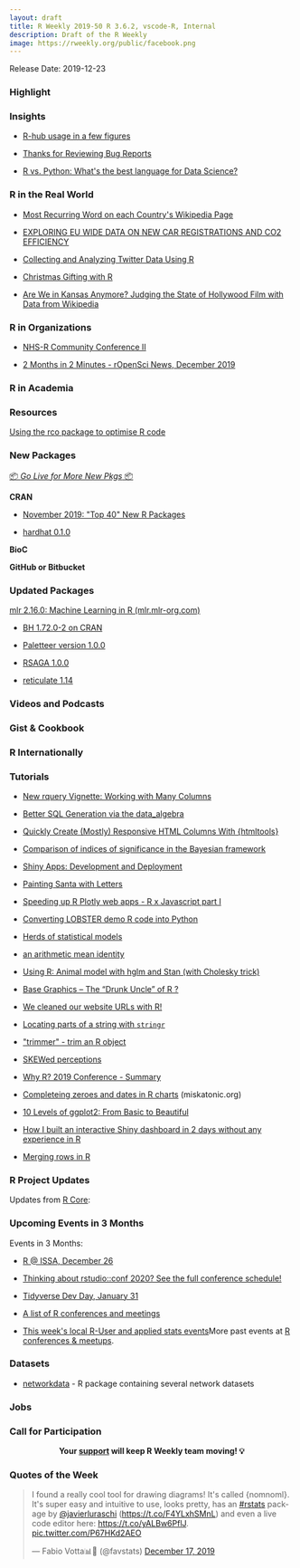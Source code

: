 ```yaml
---
layout: draft
title: R Weekly 2019-50 R 3.6.2, vscode-R, Internal
description: Draft of the R Weekly
image: https://rweekly.org/public/facebook.png
---
```


Release Date: 2019-12-23

###  Highlight



### Insights



+ [R-hub usage in a few figures](https://blog.r-hub.io/2019/12/19/r-hub-usage/)



+ [Thanks for Reviewing Bug Reports](https://developer.r-project.org/Blog/public/2019/12/16/thanks-for-reviewing-bug-reports/)


+ [R vs. Python: What's the best language for Data Science?](https://blog.rstudio.com/2019/12/17/r-vs-python-what-s-the-best-for-language-for-data-science/)

### R in the Real World

+ [Most Recurring Word on each Country's Wikipedia Page](http://felixluginbuhl.com/leaflet-map/)

+ [EXPLORING EU WIDE DATA ON NEW CAR REGISTRATIONS AND CO2 EFFICIENCY](https://skranz.github.io//r/2019/12/17/EU_Cars_CO2.html)

+ [Collecting and Analyzing Twitter Data Using R](https://www.mzes.uni-mannheim.de/socialsciencedatalab/article/collecting-and-analyzing-twitter-using-r.knit/)


+ [Christmas Gifting with R](https://myfanwy.github.io/Blog/2019/12/17/Christmas-Gifting-With-R.html)

+ [Are We in Kansas Anymore? Judging the State of Hollywood Film with Data from Wikipedia](https://datadiarist.github.io/post/are-we-in-kansas-anymore/)

<!-- + [MERRY CRISPMAS - a festive, data-driven short story](https://merry-crispmas.netlify.com/) -->

###  R in Organizations

+ [NHS-R Community Conference II](https://nhsrcommunity.com/blog/nhs-r-community-conference-ii/)


+ [2 Months in 2 Minutes - rOpenSci News, December 2019](https://ropensci.org/blog/2019/12/20/news-dec2019/)



###  R in Academia



###  Resources

[Using the rco package to optimise R code](https://oliverfogelin.github.io/rco-Package/)

###  New Packages

<p class="added-hostname"><a href="https://rweekly.org/live" target="_blank" class="externalLink">📦 <i>Go Live for More New Pkgs</i> 📦</a></p>

**CRAN**

+ [November 2019: "Top 40" New R Packages](https://rviews.rstudio.com/2019/12/20/november-2019-top-40-new-r-packages/)


+ [hardhat 0.1.0](https://www.tidyverse.org/blog/2019/12/hardhat-0-1-0/)



**BioC**



**GitHub or Bitbucket**


### Updated Packages

[mlr 2.16.0: Machine Learning in R (mlr.mlr-org.com)](https://mlr.mlr-org.com/news/news-2.16.html)



+ [BH 1.72.0-2 on CRAN](http://dirk.eddelbuettel.com/blog/2019/12/17#bh_1.72.0-2)

+ [Paletteer version 1.0.0](https://www.hvitfeldt.me/blog/paletteer-version-1-0-0/)

+ [RSAGA 1.0.0](https://www.r-spatial.org//r/2019/12/20/RSAGA-1.0.0.html)

+ [reticulate 1.14](https://blog.rstudio.com/2019/12/20/reticulate-1-14/)


###  Videos and Podcasts



### Gist & Cookbook



### R Internationally



###  Tutorials

+ [New rquery Vignette: Working with Many Columns](http://www.win-vector.com/blog/2019/12/new-rquery-vignette-working-with-many-columns/)




+ [Better SQL Generation via the data_algebra](http://www.win-vector.com/blog/2019/12/better-sql-generation-via-the-data_algebra/)


+ [Quickly Create (Mostly) Responsive HTML Columns With {htmltools}](https://rud.is/b/2019/12/18/quickly-create-mostly-responsive-html-columns-with-htmltools/)

+ [Comparison of indices of significance in the Bayesian framework](https://easystats.github.io/blog/posts/bayestestr_evidence_ani/)

+ [Shiny Apps: Development and Deployment](https://www.mzes.uni-mannheim.de/socialsciencedatalab/article/shiny-apps/)

+ [Painting Santa with Letters](https://blog.ephorie.de/painting-santa-with-letters)

+ [Speeding up R Plotly web apps - R x Javascript part I](https://www.timlrx.com/2019/12/17/speeding-up-r-plotly-webapps-r-x-javascript-part-i/)

+ [Converting LOBSTER demo R code into Python](http://www.thertrader.com/2019/12/18/converting-lobster-demo-r-code-into-python/)

+ [Herds of statistical models](https://codingclubuc3m.rbind.io/post/2019-12-17/)

+ [an arithmetic mean identity](https://xianblog.wordpress.com/2019/12/19/an-arithmetic-mean-identity/)

+ [Using R: Animal model with hglm and Stan (with Cholesky trick)](https://onunicornsandgenes.blog/2019/12/19/using-r-animal-model-with-hglm-and-stan-with-cholesky-trick/)

+ [Base Graphics – The “Drunk Uncle”  of R ?](https://rollingyours.wordpress.com/2019/12/19/base-graphics-the-drunk-uncle-of-r/)

+ [We cleaned our website URLs with R!](https://ropensci.org/technotes/2019/12/19/urls-tidying/)

+ [Locating parts of a string with `stringr`](https://cimentadaj.github.io/blog/2019-12-08-locating-parts-of-a-string-with-stringr/locating-parts-of-a-string-with-stringr/)

+ ["trimmer" - trim an R object](http://smaakage85.netlify.com/2019/12/19/trimmer-trim-an-r-object/)

+ [SKEWed perceptions](https://osm.netlify.com/post/skew-1/)

+ [Why R? 2019 Conference - Summary](http://r-addict.com/2019/12/19/WhyR-2019-Summary.html)

+ [Completeing zeroes and dates in R charts](https://www.miskatonic.org/2019/12/16/completing-dates-in-r/) (miskatonic.org)

+ [10 Levels of ggplot2: From Basic to Beautiful](https://medium.com/compassred-data-blog/10-levels-of-ggplot2-from-basic-to-beautiful-5ce3c4e7624f)

+ [How I built an interactive Shiny dashboard in 2 days without any experience in R](https://appsilon.com/how-i-built-an-interactive-shiny-dashboard-in-2-days-without-any-experience-in-r/)

+ [Merging rows in R](https://luisdva.github.io/rstats/merge-rows/)

<!--<div class="post-more-begin></div><div class="post-more-end"></div>-->

###  R Project Updates

Updates from [R Core](http://developer.r-project.org/blosxom.cgi/R-devel/NEWS):


###  Upcoming Events in 3 Months

Events in 3 Months:

+ [R @ ISSA, December 26](https://r-iisa2019.rbind.io/)

+ [Thinking about rstudio::conf 2020? See the full conference schedule!](https://blog.rstudio.com/2019/11/25/thinking-about-rstudio-conf-2020-see-the-full-conference-schedule/)

+ [Tidyverse Dev Day, January 31](https://www.tidyverse.org/blog/2019/11/tidyverse-dev-day-2020/)

+ [A list of R conferences and meetings](https://jumpingrivers.github.io/meetingsR/events.html)

+ [This week's local R-User and applied stats events](https://community.rstudio.com/c/irl)More past events at [R conferences & meetups](https://conf.rweekly.org).


### Datasets

+ [networkdata](https://github.com/schochastics/networkdata) - R package containing several network datasets


### Jobs




###  Call for Participation


<p class="hide-support added-hostname support-rweekly" style="text-align: center;font-weight: bold;">Your <a class="non-visited externalLink" href="https://www.patreon.com/rweekly" onclick="pas(this)">support</a> will keep R Weekly team moving! 💡</p>

###  Quotes of the Week

<blockquote class="twitter-tweet"><p lang="en" dir="ltr">I found a really cool tool for drawing diagrams! It&#39;s called {nomnoml}. It&#39;s super easy and intuitive to use, looks pretty, has an <a href="https://twitter.com/hashtag/rstats?src=hash&amp;ref_src=twsrc%5Etfw">#rstats</a> package by <a href="https://twitter.com/javierluraschi?ref_src=twsrc%5Etfw">@javierluraschi</a> (<a href="https://t.co/F4YLxhSMnL">https://t.co/F4YLxhSMnL</a>) and even a live code editor here: <a href="https://t.co/yALBw6PflJ">https://t.co/yALBw6PflJ</a>. <a href="https://t.co/P67HKd2AEO">pic.twitter.com/P67HKd2AEO</a></p>&mdash; Fabio Votta📊🦉 (@favstats) <a href="https://twitter.com/favstats/status/1206887355329777666?ref_src=twsrc%5Etfw">December 17, 2019</a></blockquote>

<script async src="https://platform.twitter.com/widgets.js" charset="utf-8"></script>
